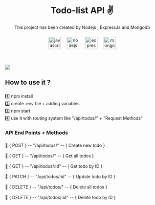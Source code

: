 <h1 align="center">Todo-list API ✌️</h1>

<p align="center">This project has been created by Nodejs , ExpressJs and Mongodb</p>

###

<div align="center">
  <img src="https://cdn.jsdelivr.net/gh/devicons/devicon/icons/javascript/javascript-original.svg" height="40" alt="javascript logo"  />
  <img width="12" />
  <img src="https://cdn.jsdelivr.net/gh/devicons/devicon/icons/nodejs/nodejs-original.svg" height="40" alt="nodejs logo"  />
  <img width="12" />
  <img src="https://cdn.jsdelivr.net/gh/devicons/devicon/icons/express/express-original.svg" height="40" alt="express logo"  />
  <img width="12" />
  <img src="https://cdn.jsdelivr.net/gh/devicons/devicon/icons/mongodb/mongodb-original.svg" height="40" alt="mongodb logo"  />
</div><br><br>

<a href="https://todo-list-api-666z.onrender.com/api/todos/" alt="Postman"><img src="https://github.com/ArefShojaei/todo-list-api/assets/134844185/cf8f495d-bd9d-4121-a132-166472624397" /></a>



###

<h2 align="left">How to use it ?</h2>

###

<p align="left">1️⃣ npm install<br>2️⃣ create .env file + adding variables<br>3️⃣ npm start<br>4️⃣ use it with routing system like "/api/todos/" + "Request Methods"</p>

###

<h3 align="left">API End Points + Methods</h3>

###

<p align="left">🔗 { POST } -- "/api/todos/" -- { Create new todo }<br><br>🔗 { GET } -- "/api/todos/" --  { Get all todos }<br><br>🔗 { GET } -- "/api/todos/:id"  --  { Get todo by ID }<br><br>🔗 { PATCH } -- "/api/todos/:id" --  { Update todo by ID }  <br><br>🔗 { DELETE } -- "/api/todos/" --  { Delete all todos }<br><br>🔗 { DELETE } -- "/api/todos/:id"  --  { Delete todo by ID }</p>

###
